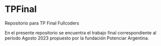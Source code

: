 # TPFinal
Repositorio para TP Final Fullcoders

En el presente repositorio se encuentra el trabajo final correspondiente al período Agosto 2023 propuesto por la fundación Potenciar Argentina.
